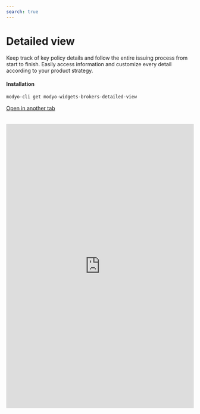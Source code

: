 ```yaml
---
search: true
---
```


# Detailed view

Keep track of key policy details and follow the entire issuing process from start to finish. Easily access information and customize every detail according to your product strategy.

#### Installation

```bash
modyo-cli get modyo-widgets-brokers-detailed-view
```

[Open in another tab](https://widgets.modyo.com/seguros/broker/vista-detallada)

 <iframe id="widgetFrame" src="https://widgets.modyo.com/seguros/broker/vista-detallada" width="100%" frameBorder="0"  style="min-height:762px;overflow:auto;margin-top:20px;"/> 

| Feature   | Description                                                                                                                                                                                                                                |
|-----------------|--------------------------------------------------------------------------------------------------------------------------------------------------------------------------------------------------------------------------------------------|
| Overview         | Facilitate the consultation of policies and present the relevant data to your intermediaries regardless of the status of the policies. Use this section to notify important dates or changes in policy status.               |
| Conditions     | Customize the module to present the coverage and deductibles of the policy in case of claims. It makes it easy for intermediaries to identify minimum coverage data or evolve this module to configure activation. |
| Premiums Table | Set up the premiums paid on the policy according to your business strategy or make it easier for your intermediaries to manage premium increases under your rules.                                                                       |
| Historic       | Generate traceability of policy movements so that both intermediaries and your operating team can view or manage endorsements, resignations or PDF submissions of each move.                           |
| Download        | It integrates the clauses of the policies in PDF and makes it easy to send via email. Supplement documents with legal or business information as needed.                                                        |
| Signature Sending  | Streamline the payment of policies by integrating this signature submission option for payment approval. Save time and streamline processes to output more efficiently.                                                                    |
